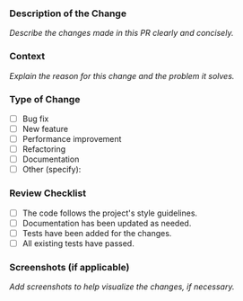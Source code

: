 ### Description of the Change

_Describe the changes made in this PR clearly and concisely._

### Context

_Explain the reason for this change and the problem it solves._

### Type of Change

- [ ] Bug fix
- [ ] New feature
- [ ] Performance improvement
- [ ] Refactoring
- [ ] Documentation
- [ ] Other (specify):

### Review Checklist

- [ ] The code follows the project's style guidelines.
- [ ] Documentation has been updated as needed.
- [ ] Tests have been added for the changes.
- [ ] All existing tests have passed.

### Screenshots (if applicable)

_Add screenshots to help visualize the changes, if necessary._
